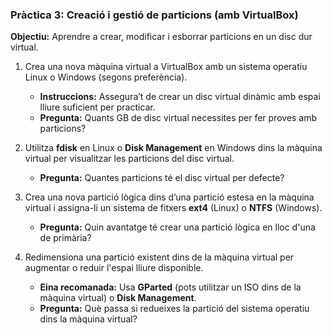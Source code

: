 ### Pràctica 3: Creació i gestió de particions (amb VirtualBox)

**Objectiu:** Aprendre a crear, modificar i esborrar particions en un disc dur virtual.

1. Crea una nova màquina virtual a VirtualBox amb un sistema operatiu Linux o Windows (segons preferència).
   - **Instruccions:** Assegura’t de crear un disc virtual dinàmic amb espai lliure suficient per practicar.
   - **Pregunta:** Quants GB de disc virtual necessites per fer proves amb particions?

2. Utilitza **fdisk** en Linux o **Disk Management** en Windows dins la màquina virtual per visualitzar les particions del disc virtual.
   - **Pregunta:** Quantes particions té el disc virtual per defecte?

3. Crea una nova partició lògica dins d’una partició estesa en la màquina virtual i assigna-li un sistema de fitxers **ext4** (Linux) o **NTFS** (Windows).
   - **Pregunta:** Quin avantatge té crear una partició lògica en lloc d'una de primària?

4. Redimensiona una partició existent dins de la màquina virtual per augmentar o reduir l'espai lliure disponible.
   - **Eina recomanada:** Usa **GParted** (pots utilitzar un ISO dins de la màquina virtual) o **Disk Management**.
   - **Pregunta:** Què passa si redueixes la partició del sistema operatiu dins la màquina virtual?
